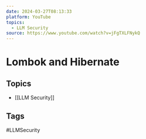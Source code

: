 ```yaml
---
date: 2024-03-27T08:13:33
platform: YouTube
topics:
  - LLM Security
source: https://www.youtube.com/watch?v=jFgTXLFNykQ
---
```

# Lombok and Hibernate

## Topics
- [[LLM Security]]

## Tags
#LLMSecurity